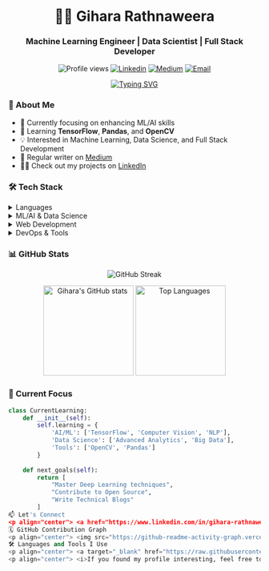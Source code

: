 <h1 align="center">👨‍💻 Gihara Rathnaweera</h1>
<h3 align="center">Machine Learning Engineer | Data Scientist | Full Stack Developer</h3>

<p align="center">
  <img src="https://komarev.com/ghpvc/?username=giharanavindu&label=Profile%20views&color=0e75b6&style=flat" alt="Profile views" />
  <a href="https://www.linkedin.com/in/gihara-rathnaweera/"><img src="https://img.shields.io/badge/-Connect-blue?style=flat&logo=Linkedin&logoColor=white" alt="Linkedin" /></a>
  <a href="https://medium.com/@xGihazz"><img src="https://img.shields.io/badge/-Blog-black?style=flat&logo=medium&logoColor=white" alt="Medium" /></a>
  <a href="mailto:raviherath1961@gmail.com"><img src="https://img.shields.io/badge/-Email-red?style=flat&logo=gmail&logoColor=white" alt="Email" /></a>
</p>

<!-- Typing SVG -->
<p align="center">
  <a href="https://git.io/typing-svg"><img src="https://readme-typing-svg.herokuapp.com?font=Fira+Code&pause=1000&width=435&lines=Machine+Learning+Enthusiast;Full+Stack+Developer;Always+learning+new+things" alt="Typing SVG" /></a>
</p>

### 🚀 About Me

- 🔭 Currently focusing on enhancing ML/AI skills
- 🌱 Learning **TensorFlow**, **Pandas**, and **OpenCV**
- 💡 Interested in Machine Learning, Data Science, and Full Stack Development
- 📝 Regular writer on [Medium](https://medium.com/@xGihazz)
- 👨‍💻 Check out my projects on [LinkedIn](https://www.linkedin.com/in/gihara-rathnaweera/)

### 🛠️ Tech Stack

<details>
<summary>Languages</summary>
<br>

![Python](https://img.shields.io/badge/-Python-3776AB?style=flat&logo=python&logoColor=white)
![Java](https://img.shields.io/badge/-Java-007396?style=flat&logo=java&logoColor=white)
![C++](https://img.shields.io/badge/-C++-00599C?style=flat&logo=c%2B%2B&logoColor=white)
![JavaScript](https://img.shields.io/badge/-JavaScript-F7DF1E?style=flat&logo=javascript&logoColor=black)
</details>

<details>
<summary>ML/AI & Data Science</summary>
<br>

![TensorFlow](https://img.shields.io/badge/-TensorFlow-FF6F00?style=flat&logo=tensorflow&logoColor=white)
![PyTorch](https://img.shields.io/badge/-PyTorch-EE4C2C?style=flat&logo=pytorch&logoColor=white)
![Scikit Learn](https://img.shields.io/badge/-Scikit%20Learn-F7931E?style=flat&logo=scikit-learn&logoColor=white)
![Pandas](https://img.shields.io/badge/-Pandas-150458?style=flat&logo=pandas&logoColor=white)
</details>

<details>
<summary>Web Development</summary>
<br>

![React](https://img.shields.io/badge/-React-61DAFB?style=flat&logo=react&logoColor=black)
![Node.js](https://img.shields.io/badge/-Node.js-339933?style=flat&logo=node.js&logoColor=white)
![Next.js](https://img.shields.io/badge/-Next.js-000000?style=flat&logo=next.js&logoColor=white)
![MongoDB](https://img.shields.io/badge/-MongoDB-47A248?style=flat&logo=mongodb&logoColor=white)
</details>

<details>
<summary>DevOps & Tools</summary>
<br>

![Docker](https://img.shields.io/badge/-Docker-2496ED?style=flat&logo=docker&logoColor=white)
![Kubernetes](https://img.shields.io/badge/-Kubernetes-326CE5?style=flat&logo=kubernetes&logoColor=white)
![Git](https://img.shields.io/badge/-Git-F05032?style=flat&logo=git&logoColor=white)
![Linux](https://img.shields.io/badge/-Linux-FCC624?style=flat&logo=linux&logoColor=black)
</details>

### 📊 GitHub Stats

<p align="center">
  <img src="https://github-readme-streak-stats.herokuapp.com/?user=giharanavindu&theme=dark" alt="GitHub Streak" />
</p>

<p align="center">
  <img height="180em" src="https://github-readme-stats.vercel.app/api?username=giharanavindu&show_icons=true&theme=dark" alt="Gihara's GitHub stats" />
  <img height="180em" src="https://github-readme-stats.vercel.app/api/top-langs/?username=giharanavindu&layout=compact&theme=dark" alt="Top Languages" />
</p>

### 🎯 Current Focus

```python
class CurrentLearning:
    def __init__(self):
        self.learning = {
            'AI/ML': ['TensorFlow', 'Computer Vision', 'NLP'],
            'Data Science': ['Advanced Analytics', 'Big Data'],
            'Tools': ['OpenCV', 'Pandas']
        }
        
    def next_goals(self):
        return [
            "Master Deep Learning techniques",
            "Contribute to Open Source",
            "Write Technical Blogs"
        ]
📫 Let's Connect
<p align="center"> <a href="https://www.linkedin.com/in/gihara-rathnaweera/"><img width="32px" alt="LinkedIn" title="LinkedIn" src="https://raw.githubusercontent.com/rahuldkjain/github-profile-readme-generator/master/src/images/icons/Social/linked-in-alt.svg"/></a> &#8287;&#8287;&#8287;&#8287;&#8287; <a href="https://www.kaggle.com/gihararahnaweera"><img width="32px" alt="Kaggle" title="Kaggle" src="https://raw.githubusercontent.com/rahuldkjain/github-profile-readme-generator/master/src/images/icons/Social/kaggle.svg"/></a> &#8287;&#8287;&#8287;&#8287;&#8287; <a href="https://medium.com/@xGihazz"><img width="32px" alt="Medium" title="Medium" src="https://raw.githubusercontent.com/rahuldkjain/github-profile-readme-generator/master/src/images/icons/Social/medium.svg"/></a> </p>
🗓️ GitHub Contribution Graph
<p align="center"> <img src="https://github-readme-activity-graph.vercel.app/graph?username=giharanavindu&theme=github-compact" alt="GitHub Contribution Graph" /> </p>
🛠️ Languages and Tools I Use
<p align="center"> <a target="_blank" href="https://raw.githubusercontent.com/devicons/devicon/master/icons/c/c-original.svg"><img src="https://raw.githubusercontent.com/devicons/devicon/master/icons/c/c-original.svg" alt="c" width="42" height="42" /></a> <a target="_blank" href="https://raw.githubusercontent.com/devicons/devicon/master/icons/cplusplus/cplusplus-original.svg"><img src="https://raw.githubusercontent.com/devicons/devicon/master/icons/cplusplus/cplusplus-original.svg" alt="c++" width="42" height="42" /></a> <a target="_blank" href="https://raw.githubusercontent.com/devicons/devicon/master/icons/java/java-original.svg"><img src="https://raw.githubusercontent.com/devicons/devicon/master/icons/java/java-original.svg" alt="java" width="42" height="42" /></a> <a target="_blank" href="https://raw.githubusercontent.com/devicons/devicon/master/icons/python/python-original.svg"><img src="https://raw.githubusercontent.com/devicons/devicon/master/icons/python/python-original.svg" alt="python" width="42" height="42" /></a> <a target="_blank" href="https://raw.githubusercontent.com/devicons/devicon/master/icons/javascript/javascript-original.svg"><img src="https://raw.githubusercontent.com/devicons/devicon/master/icons/javascript/javascript-original.svg" alt="javascript" width="42" height="42" /></a> <a target="_blank" href="https://raw.githubusercontent.com/devicons/devicon/master/icons/react/react-original-wordmark.svg"><img src="https://raw.githubusercontent.com/devicons/devicon/master/icons/react/react-original-wordmark.svg" alt="react" width="42" height="42" /></a> <a target="_blank" href="https://raw.githubusercontent.com/devicons/devicon/master/icons/nodejs/nodejs-original-wordmark.svg"><img src="https://raw.githubusercontent.com/devicons/devicon/master/icons/nodejs/nodejs-original-wordmark.svg" alt="nodejs" width="42" height="42" /></a> <a target="_blank" href="https://raw.githubusercontent.com/devicons/devicon/master/icons/mongodb/mongodb-original-wordmark.svg"><img src="https://raw.githubusercontent.com/devicons/devicon/master/icons/mongodb/mongodb-original-wordmark.svg" alt="mongodb" width="42" height="42" /></a> <a target="_blank" href="https://raw.githubusercontent.com/devicons/devicon/master/icons/docker/docker-original-wordmark.svg"><img src="https://raw.githubusercontent.com/devicons/devicon/master/icons/docker/docker-original-wordmark.svg" alt="docker" width="42" height="42" /></a> <a target="_blank" href="https://raw.githubusercontent.com/devicons/devicon/master/icons/kubernetes/kubernetes-plain-wordmark.svg"><img src="https://raw.githubusercontent.com/devicons/devicon/master/icons/kubernetes/kubernetes-plain-wordmark.svg" alt="kubernetes" width="42" height="42" /></a> <a target="_blank" href="https://raw.githubusercontent.com/devicons/devicon/master/icons/tensorflow/tensorflow-original.svg"><img src="https://raw.githubusercontent.com/devicons/devicon/master/icons/tensorflow/tensorflow-original.svg" alt="tensorflow" width="42" height="42" /></a> <a target="_blank" href="https://raw.githubusercontent.com/devicons/devicon/master/icons/pytorch/pytorch-original.svg"><img src="https://raw.githubusercontent.com/devicons/devicon/master/icons/pytorch/pytorch-original.svg" alt="pytorch" width="42" height="42" /></a> <a target="_blank" href="https://raw.githubusercontent.com/devicons/devicon/master/icons/pandas/pandas-original.svg"><img src="https://raw.githubusercontent.com/devicons/devicon/master/icons/pandas/pandas-original.svg" alt="pandas" width="42" height="42" /></a> <a target="_blank" href="https://raw.githubusercontent.com/devicons/devicon/master/icons/numpy/numpy-original.svg"><img src="https://raw.githubusercontent.com/devicons/devicon/master/icons/numpy/numpy-original.svg" alt="numpy" width="42" height="42" /></a> <a target="_blank" href="https://raw.githubusercontent.com/devicons/devicon/master/icons/linux/linux-original.svg"><img src="https://raw.githubusercontent.com/devicons/devicon/master/icons/linux/linux-original.svg" alt="linux" width="42" height="42" /></a> <a target="_blank" href="https://raw.githubusercontent.com/devicons/devicon/master/icons/git/git-original.svg"><img src="https://raw.githubusercontent.com/devicons/devicon/master/icons/git/git-original.svg" alt="git" width="42" height="42" /></a> </p>
<p align="center"> <i>If you found my profile interesting, feel free to connect with me!</i> </p> ```
